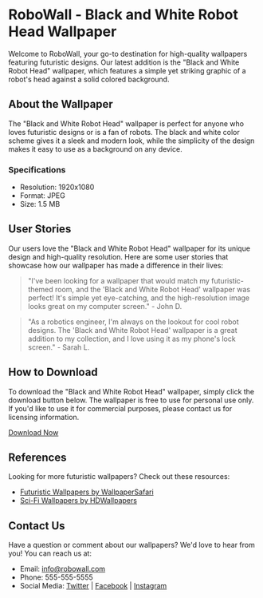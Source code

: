 <!--
Write me content for website with wallpaper which alt text is:

"A wallpaper with a simple black and white graphic of a robot's head, against a solid colored background."

The name/title of the page should not be 1:1 copy of the alt text but rather a real content of the website which is using this wallpaper.

- Use markdown format
- Start with the heading
- The content should look like a real website
- Include real sections like references, contact, user stories, etc. use things relevant to the page purpose.
- Feel free to use structure like headings, bullets, numbering, blockquotes, paragraphs, horizontal lines, etc.
- You can use formatting like bold or _italic_
- You can include UTF-8 emojis
- Links should be only #hash anchors (and you can refer to the document itself)
- Do not include images
-->

<!--font:Roboto-->

# RoboWall - Black and White Robot Head Wallpaper

Welcome to RoboWall, your go-to destination for high-quality wallpapers featuring futuristic designs. Our latest addition is the "Black and White Robot Head" wallpaper, which features a simple yet striking graphic of a robot's head against a solid colored background.

## About the Wallpaper

The "Black and White Robot Head" wallpaper is perfect for anyone who loves futuristic designs or is a fan of robots. The black and white color scheme gives it a sleek and modern look, while the simplicity of the design makes it easy to use as a background on any device.

### Specifications

-   Resolution: 1920x1080
-   Format: JPEG
-   Size: 1.5 MB

## User Stories

Our users love the "Black and White Robot Head" wallpaper for its unique design and high-quality resolution. Here are some user stories that showcase how our wallpaper has made a difference in their lives:

> "I've been looking for a wallpaper that would match my futuristic-themed room, and the 'Black and White Robot Head' wallpaper was perfect! It's simple yet eye-catching, and the high-resolution image looks great on my computer screen." - John D.

> "As a robotics engineer, I'm always on the lookout for cool robot designs. The 'Black and White Robot Head' wallpaper is a great addition to my collection, and I love using it as my phone's lock screen." - Sarah L.

## How to Download

To download the "Black and White Robot Head" wallpaper, simply click the download button below. The wallpaper is free to use for personal use only. If you'd like to use it for commercial purposes, please contact us for licensing information.

[Download Now](#download)

## References

Looking for more futuristic wallpapers? Check out these resources:

-   [Futuristic Wallpapers by WallpaperSafari](#)
-   [Sci-Fi Wallpapers by HDWallpapers](#)

## Contact Us

Have a question or comment about our wallpapers? We'd love to hear from you! You can reach us at:

-   Email: info@robowall.com
-   Phone: 555-555-5555
-   Social Media: [Twitter](#) | [Facebook](#) | [Instagram](#)
